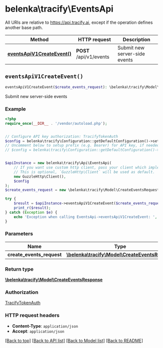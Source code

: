 # belenka\tracify\EventsApi

All URIs are relative to https://api.tracify.ai, except if the operation defines another base path.

| Method | HTTP request | Description |
| ------------- | ------------- | ------------- |
| [**eventsApiV1CreateEvent()**](EventsApi.md#eventsApiV1CreateEvent) | **POST** /api/v1/events | Submit new server-side events |


## `eventsApiV1CreateEvent()`

```php
eventsApiV1CreateEvent($create_events_request): \belenka\tracify\Model\CreateEventsResponse
```

Submit new server-side events

### Example

```php
<?php
require_once(__DIR__ . '/vendor/autoload.php');


// Configure API key authorization: TracifyTokenAuth
$config = belenka\tracify\Configuration::getDefaultConfiguration()->setApiKey('tracify-token', 'YOUR_API_KEY');
// Uncomment below to setup prefix (e.g. Bearer) for API key, if needed
// $config = belenka\tracify\Configuration::getDefaultConfiguration()->setApiKeyPrefix('tracify-token', 'Bearer');


$apiInstance = new belenka\tracify\Api\EventsApi(
    // If you want use custom http client, pass your client which implements `GuzzleHttp\ClientInterface`.
    // This is optional, `GuzzleHttp\Client` will be used as default.
    new GuzzleHttp\Client(),
    $config
);
$create_events_request = new \belenka\tracify\Model\CreateEventsRequest(); // \belenka\tracify\Model\CreateEventsRequest

try {
    $result = $apiInstance->eventsApiV1CreateEvent($create_events_request);
    print_r($result);
} catch (Exception $e) {
    echo 'Exception when calling EventsApi->eventsApiV1CreateEvent: ', $e->getMessage(), PHP_EOL;
}
```

### Parameters

| Name | Type | Description  | Notes |
| ------------- | ------------- | ------------- | ------------- |
| **create_events_request** | [**\belenka\tracify\Model\CreateEventsRequest**](../Model/CreateEventsRequest.md)|  | |

### Return type

[**\belenka\tracify\Model\CreateEventsResponse**](../Model/CreateEventsResponse.md)

### Authorization

[TracifyTokenAuth](../../README.md#TracifyTokenAuth)

### HTTP request headers

- **Content-Type**: `application/json`
- **Accept**: `application/json`

[[Back to top]](#) [[Back to API list]](../../README.md#endpoints)
[[Back to Model list]](../../README.md#models)
[[Back to README]](../../README.md)
